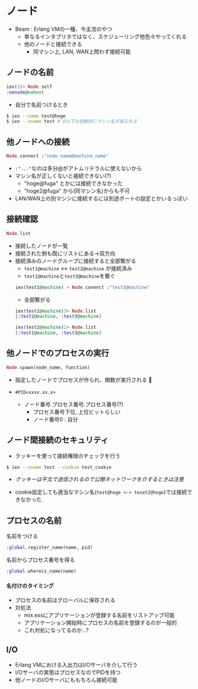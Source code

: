# ノード

- Beam : Erlang VMの一種、今主流のやつ
    - 単なるインタプリタではなく、スケジューリング他色々やってくれる
    - 他のノードと接続できる
        - 同マシン上, LAN, WAN上問わず接続可能

## ノードの名前

```elixir
iex(1)> Node.self
:nonode@nohost
```

- 自分で名前つけるとき
```sh
$ iex --name test@hoge
$ iex --sname test # @以下は自動的にマシン名が振られる
```

## 他ノードへの接続

```elixir
Node.connect :"node_name@machine_name"
```
- `:"..."`なのは多分@がアトムリテラルに使えないから
- マシン名が正しくないと接続できない(?)
    - "hoge@fuga" とかには接続できなかった
    - "hoge2@fuga" から(同マシン名)からも不可
- LAN/WAN上の別マシンに接続するには別途ポートの設定とかいるっぽい

## 接続確認

```elixir
Node.list
```
- 接続したノードが一覧
- 接続された側も既にリストにある→双方向
- 接続済みのノードグループに接続すると全部繋がる
    - `test1@machine` <-> `test2@machine` が接続済み
    - `test1@machine`と`test3@machine`を繋ぐ
    ```elixir
    iex(test1@machine) > Node.conenct :"test3@machine"
    ```
    - 全部繋がる
    ```elixir
    iex(test1@machine)3> Node.list
    [:test2@machine, :test3@machine]
    
    iex(test2@machine)2> Node.list
    [:test1@machine, :test3@machine]
    ```

## 他ノードでのプロセスの実行
```elixir
Node.spawn(node_name, function)
```
- 指定したノードでプロセスが作られ、関数が実行される :clap:

- `#PID<xxxx.xx.x>`
    - ノード番号.プロセス番号.プロセス番号(?)
        - プロセス番号下位, 上位ビットらしい
        - ノード番号0 : 自分

## ノード間接続のセキュリティ
- クッキーを使って接続権限のチェックを行う
```sh
$ iex --sname test --cookie test_cookie
```
- *クッキーは平文で送信されるので公開ネットワークを介するときは注意*

- cookie設定しても適当なマシン名(`test@hoge <-> teset2@hoge`)では接続できなかった

## プロセスの名前

名前をつける
```elixir
:global.register_name(name, pid)
```

名前からプロセス番号を得る
```elixir
:global.whereis_name(name)
```

#### 名付けのタイミング
- プロセスの名前はグローバルに保存される
- 対処法
    - mix.exsにアプリケーションが登録する名前をリストアップ可能
    - アプリケーション開始時にプロセスの名前を登録するのが一般的
    - これ対処になってるのか...?

## I/O
- Erlang VMにおける入出力はI/Oサーバを介して行う
- I/Oサーバの実態はプロセスなのでPIDを持つ
- 他ノードのI/Oサーバにももちろん接続可能
